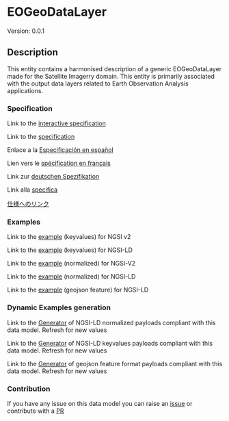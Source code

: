 # EOGeoDataLayer
Version: 0.0.1

## Description 

This entity contains a harmonised description of a generic EOGeoDataLayer made for the Satellite Imagerry domain. This entity is primarily associated with the output data layers related to Earth Observation Analysis applications.
### Specification

Link to the [interactive specification](https://swagger.lab.fiware.org/?url=https://smart-data-models.github.io/dataModel.SatelliteImagery/EOGeoDataLayer/swagger.yaml)

Link to the [specification](https://github.com/smart-data-models/dataModel.SatelliteImagery/blob/master/EOGeoDataLayer/doc/spec.md)

Enlace a la [Especificación en español](https://github.com/smart-data-models/dataModel.SatelliteImagery/blob/master/EOGeoDataLayer/doc/spec_ES.md)

Lien vers le [spécification en français](https://github.com/smart-data-models/dataModel.SatelliteImagery/blob/master/EOGeoDataLayer/doc/spec_FR.md)

Link zur [deutschen Spezifikation](https://github.com/smart-data-models/dataModel.SatelliteImagery/blob/master/EOGeoDataLayer/doc/spec_DE.md)

Link alla [specifica](https://github.com/smart-data-models/dataModel.SatelliteImagery/blob/master/EOGeoDataLayer/doc/spec_IT.md)

[仕様へのリンク](https://github.com/smart-data-models/dataModel.SatelliteImagery/blob/master/EOGeoDataLayer/doc/spec_JA.md)
### Examples

Link to the [example](https://smart-data-models.github.io/dataModel.SatelliteImagery/EOGeoDataLayer/examples/example.json) (keyvalues) for NGSI v2

Link to the [example](https://smart-data-models.github.io/dataModel.SatelliteImagery/EOGeoDataLayer/examples/example.jsonld) (keyvalues) for NGSI-LD

Link to the [example](https://smart-data-models.github.io/dataModel.SatelliteImagery/EOGeoDataLayer/examples/example-normalized.json) (normalized) for NGSI-V2

Link to the [example](https://smart-data-models.github.io/dataModel.SatelliteImagery/EOGeoDataLayer/examples/example-normalized.jsonld) (normalized) for NGSI-LD

Link to the [example](https://smart-data-models.github.io/dataModel.SatelliteImagery/EOGeoDataLayer/examples/example-geojsonfeature.json) (geojson feature) for NGSI-LD
### Dynamic Examples generation

Link to the [Generator](https://smartdatamodels.org/extra/ngsi-ld_generator.php?schemaUrl=https://raw.githubusercontent.com/smart-data-models/dataModel.SatelliteImagery/master/EOGeoDataLayer/schema.json&email=info@smartdatamodels.org) of NGSI-LD normalized payloads compliant with this data model. Refresh for new values

Link to the [Generator](https://smartdatamodels.org/extra/ngsi-ld_generator_keyvalues.php?schemaUrl=https://raw.githubusercontent.com/smart-data-models/dataModel.SatelliteImagery/master/EOGeoDataLayer/schema.json&email=info@smartdatamodels.org) of NGSI-LD keyvalues payloads compliant with this data model. Refresh for new values

Link to the [Generator](https://smartdatamodels.org/extra/geojson_features_generator.php?schemaUrl=https://raw.githubusercontent.com/smart-data-models/dataModel.SatelliteImagery/master/EOGeoDataLayer/schema.json&email=info@smartdatamodels.org) of geojson feature format payloads compliant with this data model. Refresh for new values
### Contribution

 If you have any issue on this data model you can raise an [issue](https://github.com/smart-data-models/dataModel.SatelliteImagery/issues)  or contribute with a [PR](https://github.com/smart-data-models/dataModel.SatelliteImagery/pulls)